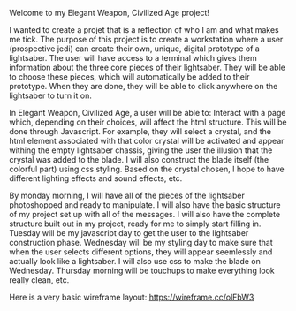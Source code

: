 Welcome to my Elegant Weapon, Civilized Age project!

I wanted to create a projet that is a reflection of who I am and what makes me tick. The purpose of this project is to create a workstation 
where a user (prospective jedi) can create their own, unique, digital prototype of a lightsaber. The user will have access to a terminal
which gives them information about the three core pieces of their lightsaber. They will be able to choose these pieces, which will automatically be added to their prototype. When they are done, they will be able to click anywhere on the lightsaber to turn it on.

In Elegant Weapon, Civilized Age, a user will be able to:
 Interact with a page which, depending on their choices, will affect the html structure. This will be done through Javascript. For example, they will select a crystal, and the html element associated with that color crystal will be activated and appear withing the empty lightsaber chassis, giving the user the illusion that the crystal was added to the blade. I will also construct the blade itself (the colorful part) using css styling. Based on the crystal chosen, I hope to have different lighting effects and sound effects, etc. 

 By monday morning, I will have all of the pieces of the lightsaber photoshopped and ready to manipulate. I will also have the basic structure of my project set up with all of the messages. I will also have the complete structure built out in my project, ready for me to simply start filling in. Tuesday will be my javascript day to get the user to the lightsaber construction phase. Wednesday will be my styling day to make sure that when the user selects different options, they will appear seemlessly and actually look like a lightsaber. I will also use css to make the blade on Wednesday. Thursday morning will be touchups to make everything look really clean, etc. 


 Here is a very basic wireframe layout: https://wireframe.cc/olFbW3